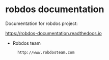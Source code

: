 # robdos documentation

Documentation for robdos project:

https://robdos-documentation.readthedocs.io

- Robdos team

        http://www.robdosteam.com
        